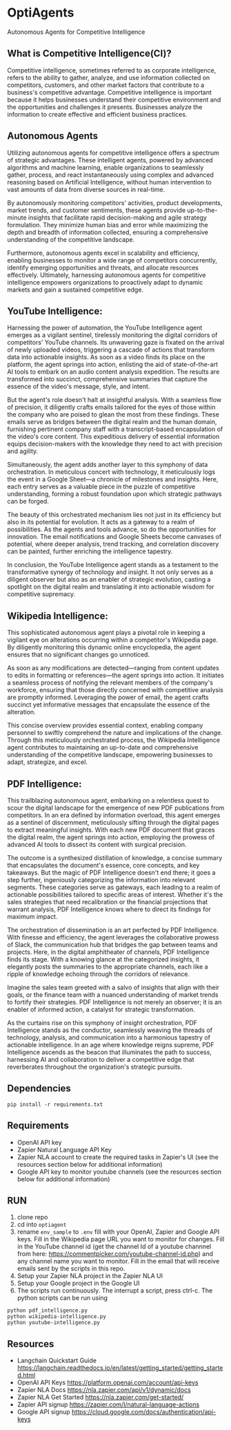 # OptiAgents
Autonomous Agents for Competitive Intelligence

## What is Competitive Intelligence(CI)?

Competitive intelligence, sometimes referred to as corporate intelligence, refers to the ability to gather, analyze, and use information collected on competitors, customers, and other market factors that contribute to a business's competitive advantage. Competitive intelligence is important because it helps businesses understand their competitive environment and the opportunities and challenges it presents. Businesses analyze the information to create effective and efficient business practices.

## Autonomous Agents

Utilizing autonomous agents for competitive intelligence offers a spectrum of strategic advantages. These intelligent agents, powered by advanced algorithms and machine learning, enable organizations to seamlessly gather, process, and   react instantaneously using complex and advanced reasoning based on Artificial Intelligence, without human intervention to vast amounts of data from diverse sources in real-time.

By autonomously monitoring competitors' activities, product developments, market trends, and customer sentiments, these agents provide up-to-the-minute insights that facilitate rapid decision-making and agile strategy formulation. They minimize human bias and error while maximizing the depth and breadth of information collected, ensuring a comprehensive understanding of the competitive landscape.

Furthermore, autonomous agents excel in scalability and efficiency, enabling businesses to monitor a wide range of competitors concurrently, identify emerging opportunities and threats, and allocate resources effectively. Ultimately, harnessing autonomous agents for competitive intelligence empowers organizations to proactively adapt to dynamic markets and gain a sustained competitive edge.

## YouTube Intelligence: 

Harnessing the power of automation, the YouTube Intelligence agent emerges as a vigilant sentinel, tirelessly monitoring the digital corridors of competitors' YouTube channels. Its unwavering gaze is fixated on the arrival of newly uploaded videos, triggering a cascade of actions that transform data into actionable insights. As soon as a video finds its place on the platform, the agent springs into action, enlisting the aid of state-of-the-art AI tools to embark on an audio content analysis expedition. The results are transformed into succinct, comprehensive summaries that capture the essence of the video's message, style, and intent.

But the agent's role doesn't halt at insightful analysis. With a seamless flow of precision, it diligently crafts emails tailored for the eyes of those within the company who are poised to glean the most from these findings. These emails serve as bridges between the digital realm and the human domain, furnishing pertinent company staff with a transcript-based encapsulation of the video's core content. This expeditious delivery of essential information equips decision-makers with the knowledge they need to act with precision and agility.

Simultaneously, the agent adds another layer to this symphony of data orchestration. In meticulous concert with technology, it meticulously logs the event in a Google Sheet—a chronicle of milestones and insights. Here, each entry serves as a valuable piece in the puzzle of competitive understanding, forming a robust foundation upon which strategic pathways can be forged.

The beauty of this orchestrated mechanism lies not just in its efficiency but also in its potential for evolution. It acts as a gateway to a realm of possibilities. As the agents and tools advance, so do the opportunities for innovation. The email notifications and Google Sheets become canvases of potential, where deeper analysis, trend tracking, and correlation discovery can be painted, further enriching the intelligence tapestry.

In conclusion, the YouTube Intelligence agent stands as a testament to the transformative synergy of technology and insight. It not only serves as a diligent observer but also as an enabler of strategic evolution, casting a spotlight on the digital realm and translating it into actionable wisdom for competitive supremacy.

## Wikipedia Intelligence: 

This sophisticated autonomous agent plays a pivotal role in keeping a vigilant eye on alterations occurring within a competitor's Wikipedia page. By diligently monitoring this dynamic online encyclopedia, the agent ensures that no significant changes go unnoticed. 

As soon as any modifications are detected—ranging from content updates to edits in formatting or references—the agent springs into action. It initiates a seamless process of notifying the relevant members of the company's workforce, ensuring that those directly concerned with competitive analysis are promptly informed. Leveraging the power of email, the agent crafts succinct yet informative messages that encapsulate the essence of the alteration. 

This concise overview provides essential context, enabling company personnel to swiftly comprehend the nature and implications of the change. Through this meticulously orchestrated process, the Wikipedia Intelligence agent contributes to maintaining an up-to-date and comprehensive understanding of the competitive landscape, empowering businesses to adapt, strategize, and excel.

## PDF Intelligence:

This trailblazing autonomous agent, embarking on a relentless quest to scour the digital landscape for the emergence of new PDF publications from competitors. In an era defined by information overload, this agent emerges as a sentinel of discernment, meticulously sifting through the digital pages to extract meaningful insights. With each new PDF document that graces the digital realm, the agent springs into action, employing the prowess of advanced AI tools to dissect its content with surgical precision.

The outcome is a synthesized distillation of knowledge, a concise summary that encapsulates the document's essence, core concepts, and key takeaways. But the magic of PDF Intelligence doesn't end there; it goes a step further, ingeniously categorizing the information into relevant segments. These categories serve as gateways, each leading to a realm of actionable possibilities tailored to specific areas of interest. Whether it's the sales strategies that need recalibration or the financial projections that warrant analysis, PDF Intelligence knows where to direct its findings for maximum impact.

The orchestration of dissemination is an art perfected by PDF Intelligence. With finesse and efficiency, the agent leverages the collaborative prowess of Slack, the communication hub that bridges the gap between teams and projects. Here, in the digital amphitheater of channels, PDF Intelligence finds its stage. With a knowing glance at the categorized insights, it elegantly posts the summaries to the appropriate channels, each like a ripple of knowledge echoing through the corridors of relevance.

Imagine the sales team greeted with a salvo of insights that align with their goals, or the finance team with a nuanced understanding of market trends to fortify their strategies. PDF Intelligence is not merely an observer; it is an enabler of informed action, a catalyst for strategic transformation.

As the curtains rise on this symphony of insight orchestration, PDF Intelligence stands as the conductor, seamlessly weaving the threads of technology, analysis, and communication into a harmonious tapestry of actionable intelligence. In an age where knowledge reigns supreme, PDF Intelligence ascends as the beacon that illuminates the path to success, harnessing AI and collaboration to deliver a competitive edge that reverberates throughout the organization's strategic pursuits.

## Dependencies 

```
pip install -r requirements.txt
```
##  Requirements
- OpenAI API key
- Zapier Natural Language API Key
- Zapier NLA account to create the required tasks in Zapier's UI (see the resources section below for additional information)
- Google API key to monitor youtube channels (see the resources section below for additional information)

## RUN 
1. clone repo
2. cd into `optiagent`
3. rename `env_sample` to `.env` fill with your OpenAI, Zapier and Google API keys. Fill in the Wikipedia page URL you want to monitor for changes. Fill in the YouTube channel id (get the channel Id of a youtube channnel from here: https://commentpicker.com/youtube-channel-id.php) and any channel name you want to monitor. Fill in the email that will receive emails sent by the scripts in this repo. 
4. Setup your Zapier NLA project in the Zapier NLA UI
5. Setup your Google project in the Google UI
6. The scripts run continuously. The interrupt a script, press ctrl-c. The python scripts can be run using
```
python pdf_intelligence.py
python wikipedia-intelligence.py
python youtube-intelligence.py
```
## Resources

- Langchain Quickstart Guide https://langchain.readthedocs.io/en/latest/getting_started/getting_started.html
- OpenAI API Keys https://platform.openai.com/account/api-keys
- Zapier NLA Docs https://nla.zapier.com/api/v1/dynamic/docs
- Zapier NLA Get Started https://nla.zapier.com/get-started/
- Zapier API signup https://zapier.com/l/natural-language-actions
- Google API signup https://cloud.google.com/docs/authentication/api-keys
